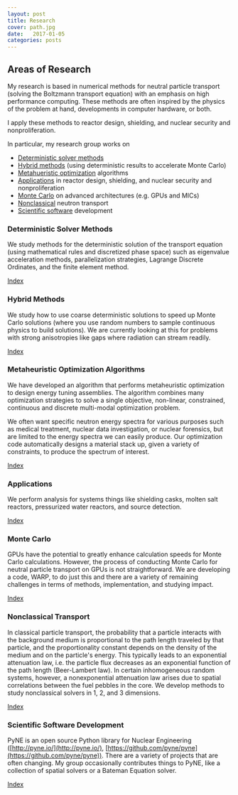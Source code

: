 ```yaml
---
layout: post
title: Research 
cover: path.jpg
date:   2017-01-05
categories: posts
---
```

## Areas of Research
My research is based in numerical methods for neutral particle transport
(solving the Boltzmann transport equation) with an emphasis on
high performance computing. These methods are often inspired by the physics of
the problem at hand, developments in computer hardware, or both.


I apply these methods to reactor design, shielding, and
nuclear security and nonproliferation. 

<a name="top">

In particular, my research group works on 
- [Deterministic solver methods](#deterministic)
- [Hybrid methods](#hybrid) (using deterministic results to accelerate Monte Carlo)
- [Metahueristic optimization](#meta) algorithms
- [Applications](#apps) in reactor design, shielding, and nuclear security and
nonproliferation
- [Monte Carlo](#mc) on advanced architectures (e.g. GPUs and MICs)
- [Nonclassical](#nonclass) neutron transport
- [Scientific software](#software) development

### <a name="deterministic">Deterministic Solver Methods
We study methods for the deterministic solution of the transport equation (using
mathematical rules and discretized phase space) such as eigenvalue acceleration
methods, parallelization strategies, Lagrange Discrete Ordinates, and the finite
element method.

[Index](#top)


### <a name="hybrid"> Hybrid Methods
We study how to use coarse deterministic solutions to speed up Monte Carlo
solutions (where you use random numbers to sample continuous physics to build
solutions). We are currently looking at this for problems with strong
anisotropies like gaps where radiation can stream readily. 

[Index](#top)


### <a name="meta">Metaheuristic Optimization Algorithms
We have developed an algorithm that performs metaheuristic optimization to
design energy tuning assemblies. The algorithm combines many optimization
strategies to solve a single objective, non-linear, constrained, continuous 
and discrete multi-modal optimization problem. 

We often want specific neutron energy spectra for various purposes such as
medical treatment, nuclear data investigation, or nuclear forensics, but are
limited to the energy spectra we can easily produce. Our optimization code
automatically designs a material stack up, given a variety of constraints, to
produce the spectrum of interest.

[Index](#top)


### <a name="apps">Applications 
We perform analysis for systems things like shielding casks, molten salt
reactors, pressurized water reactors, and source detection.

[Index](#top)


### <a name="mc">Monte Carlo
GPUs have the potential to greatly enhance calculation speeds for Monte Carlo
calculations. However, the process of conducting Monte Carlo for neutral
particle transport on GPUs is not straightforward. We are developing a code,
WARP, to do just this and there are a variety of remaining challenges in terms
of methods, implementation, and studying impact.

[Index](#top)


### <a name="nonclass">Nonclassical Transport
In classical particle transport, the probability that a particle interacts with
the background medium is proportional to the path length traveled by that
particle, and the proportionality constant depends on the density of the medium
and on the particle's energy. This typically leads to an exponential attenuation
law, i.e. the particle flux decreases as an exponential function of the path
length (Beer-Lambert law). In certain inhomogeneous random systems, however, a
nonexponential attenuation law arises due to spatial correlations between the
fuel pebbles in the core. We develop methods to study nonclassical solvers in 1, 2, and 3 dimensions.

[Index](#top)


### <a name="software">Scientific Software Development
PyNE is an open source Python library for Nuclear Engineering
([http://pyne.io/](http://pyne.io/),
[https://github.com/pyne/pyne](https://github.com/pyne/pyne)). There are a variety of projects that are often
changing. My group occasionally contributes things to PyNE, like a collection of
spatial solvers or a Bateman Equation solver. 

[Index](#top)

